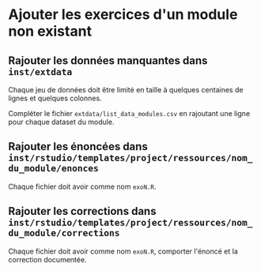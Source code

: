 # Ajouter les exercices d'un module non existant


## Rajouter les données manquantes dans `inst/extdata`

Chaque jeu de données doit être limité en taille à quelques centaines de lignes et quelques colonnes.

Compléter le fichier `extdata/list_data_modules.csv` en rajoutant une ligne pour chaque dataset du module.

## Rajouter les énoncées dans `inst/rstudio/templates/project/ressources/nom_du_module/enonces`

Chaque fichier doit avoir comme nom `exoN.R`.

## Rajouter les corrections dans `inst/rstudio/templates/project/ressources/nom_du_module/corrections`

Chaque fichier doit avoir comme nom `exoN.R`, comporter l'énoncé et la correction documentée.
